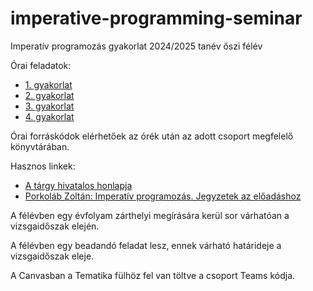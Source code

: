 # imperative-programming-seminar

Imperatív programozás gyakorlat 2024/2025 tanév őszi félév

Órai feladatok:

* [1. gyakorlat](exercises/gyak01.md)
* [2. gyakorlat](exercises/gyak02.md)
* [3. gyakorlat](exercises/gyak03.md)
* [4. gyakorlat](exercises/gyak04.md)


Órai forráskódok elérhetőek az órék után az adott csoport megfelelő könyvtárában.

Hasznos linkek:
* [A tárgy hivatalos honlapja](http://kto.web.elte.hu/hu/oktatas/imp/)
* [Porkoláb Zoltán: Imperatív programozás. Jegyzetek az előadáshoz](http://gsd.web.elte.hu/imper/)

A félévben egy évfolyam zárthelyi megírására kerül sor várhatóan a vizsgaidőszak elején.

A félévben egy beadandó feladat lesz, ennek várható határideje a vizsgaidőszak eleje.

A Canvasban a Tematika fülhöz fel van töltve a csoport Teams kódja.

